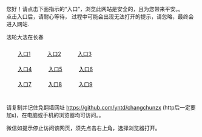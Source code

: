 您好！请点击下面指示的“入口”，浏览此网站是安全的，且为您带来平安。。 <br/>
点击入口后，请耐心等待， 过程中可能会出现无法打开的提示，请忽略，最终会进入网站. </br>

法轮大法在长春<br/>
<div style="padding:10px"><a style="margin:20px" target="_blank" href="https://d33hp2k79uyyer.cloudfront.net/2Qpsp?trscldfj" id="ccLink1" rel="nofollow">入口1</a> <a target="_blank" style="margin:20px" href="https://d1vi75v1xhvafw.cloudfront.net/2Qpsp?kcvopsed" id="ccLink2" rel="nofollow">入口2</a> <a style="margin:20px" target="_blank" href="https://d2t3b1dwzwt7ga.cloudfront.net/2Qpsp?rulpovli" id="ccLink3" rel="nofollow">入口3</a></div>

<div style="padding:10px" ><a style="margin:20px" target="_blank" href="https://d33hp2k79uyyer.cloudfront.net/2Qpsp?trscldfj" id="ccLink4" rel="nofollow">入口4</a> <a style="margin:20px" href="https://d1vi75v1xhvafw.cloudfront.net/2Qpsp?kcvopsed" target="_blank" id="ccLink5" rel="nofollow">入口5</a> <a style="margin:20px" href="https://d2t3b1dwzwt7ga.cloudfront.net/2Qpsp?rulpovli" target="_blank" id="ccLink6" rel="nofollow">入口6</a></div>

<div style="padding:10px"><a style="margin:20px" target="_blank" href="https://d33hp2k79uyyer.cloudfront.net/2Qpsp?trscldfj" id="ccLink7" rel="nofollow">入口7</a> <a style="margin:20px" href="https://d1vi75v1xhvafw.cloudfront.net/2Qpsp?kcvopsed" target="_blank" id="ccLink8" rel="nofollow">入口8</a> <a style="margin:20px" target="_blank" href="https://d2t3b1dwzwt7ga.cloudfront.net/2Qpsp?rulpovli" id="ccLink9" rel="nofollow">入口9</a></div>

<br/>



请复制并记住免翻墙网址 https://github.com/yntd/changchunzx (http后一定要加s)，在电脑或手机的浏览器均可访问。。<br/>

微信如提示停止访问该网页，须先点击右上角，选择浏览器打开。
